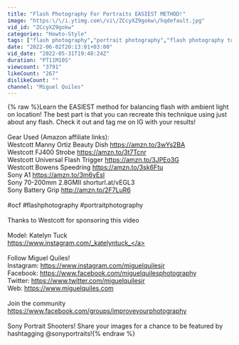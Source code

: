 ```yaml
---
title: "Flash Photography For Portraits EASIEST METHOD!"
image: "https:\/\/i.ytimg.com\/vi\/ZCcyXZ9gokw\/hqdefault.jpg"
vid_id: "ZCcyXZ9gokw"
categories: "Howto-Style"
tags: ["flash photography","portrait photography","flash photography tutorial"]
date: "2022-06-02T20:13:01+03:00"
vid_date: "2022-05-31T19:48:24Z"
duration: "PT11M10S"
viewcount: "3791"
likeCount: "267"
dislikeCount: ""
channel: "Miguel Quiles"
---
```

{% raw %}Learn the EASIEST method for balancing flash with ambient light on location! The best part is that you can recreate this technique using just about any flash. Check it out and tag me on IG with your results!<br /><br />Gear Used (Amazon affiliate links):<br />Westcott Manny Ortiz Beauty Dish <a rel="nofollow" target="blank" href="https://amzn.to/3wYs2BA">https://amzn.to/3wYs2BA</a><br />Westcott FJ400 Strobe <a rel="nofollow" target="blank" href="https://amzn.to/3t7Tcnr">https://amzn.to/3t7Tcnr</a><br />Westcott Universal Flash Trigger <a rel="nofollow" target="blank" href="https://amzn.to/3JPEo3G">https://amzn.to/3JPEo3G</a><br />Westcott Bowens Speedring <a rel="nofollow" target="blank" href="https://amzn.to/3sk6Ftu">https://amzn.to/3sk6Ftu</a><br />Sony A1 <a rel="nofollow" target="blank" href="https://amzn.to/3m6yEsl">https://amzn.to/3m6yEsl</a><br />Sony 70-200mm 2.8GMII shorturl.at/vEGL3<br />Sony Battery Grip <a rel="nofollow" target="blank" href="http://amzn.to/2F7LuR6">http://amzn.to/2F7LuR6</a><br /><br />#ocf #flashphotography #portraitphotography <br /><br />Thanks to Westcott for sponsoring this video <br /><br />Model: Katelyn Tuck<br /><a rel="nofollow" target="blank" href="https://www.instagram.com/_katelyntuck_">https://www.instagram.com/_katelyntuck_</a><br /><br />Follow Miguel Quiles!<br />Instagram: <a rel="nofollow" target="blank" href="https://www.instagram.com/miguelquilesjr">https://www.instagram.com/miguelquilesjr</a><br />Facebook: <a rel="nofollow" target="blank" href="https://www.facebook.com/miguelquilesphotography">https://www.facebook.com/miguelquilesphotography</a><br />Twitter: <a rel="nofollow" target="blank" href="https://www.twitter.com/miguelquilesjr">https://www.twitter.com/miguelquilesjr</a><br />Web: <a rel="nofollow" target="blank" href="https://www.miguelquiles.com">https://www.miguelquiles.com</a><br /><br />Join the community<br /><a rel="nofollow" target="blank" href="https://www.facebook.com/groups/improveyourphotography">https://www.facebook.com/groups/improveyourphotography</a><br /><br />Sony Portrait Shooters! Share your images for a chance to be featured by hashtagging @sonyportraits!{% endraw %}
